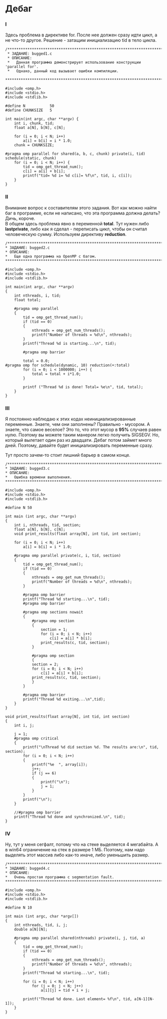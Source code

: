 # Дебаг

### I

Здесь проблема в директиве for. После нее должен сразу идти цикл, а не что-то другое.
Решение - затащим инициализацию tid в тело цикла.

```
/******************************************************************************
 * ЗАДАНИЕ: bugged1.c
 * ОПИСАНИЕ:
 *   Данная программа демонстрирует использование конструкции 'parallel for'.
 *   Однако, данный код вызывает ошибки компиляции.
 ******************************************************************************/

#include <omp.h>
#include <stdio.h>
#include <stdlib.h>

#define N           50
#define CHUNKSIZE   5

int main(int argc, char **argv) {
	int i, chunk, tid;
	float a[N], b[N], c[N];

	for (i = 0; i < N; i++)
		a[i] = b[i] = i * 1.0;
	chunk = CHUNKSIZE;

#pragma omp parallel for shared(a, b, c, chunk) private(i, tid) schedule(static, chunk)
	for (i = 0; i < N; i++) {
		tid = omp_get_thread_num();
		c[i] = a[i] + b[i];
		printf("tid= %d i= %d c[i]= %f\n", tid, i, c[i]);
	}
}

```

### II

Внимание вопрос к составителям этого задания. Вот как можно найти баг в программе, если не написано, что эта программа должна делать?
Дичь, короче.   
В общем здесь проблема явно в переменной **total**. Тут нужен либо **lastprivate**, либо как я сделал - переписать цикл, чтобы он считал человеческую сумму.
Используем директиву **reduction**.

```
/******************************************************************************
* ЗАДАНИЕ: bugged2.c
* ОПИСАНИЕ:
*   Еще одна программа на OpenMP с багом.
******************************************************************************/

#include <omp.h>
#include <stdio.h>
#include <stdlib.h>

int main(int argc, char **argv)
{
    int nthreads, i, tid;
    float total;

    #pragma omp parallel
    {
        tid = omp_get_thread_num();
        if (tid == 0)
        {
            nthreads = omp_get_num_threads();
            printf("Number of threads = %d\n", nthreads);
        }
        printf("Thread %d is starting...\n", tid);

        #pragma omp barrier

        total = 0.0;
#pragma omp for schedule(dynamic, 10) reduction(+:total)
        for (i = 0; i < 1000000; i++) {
            total = total + i*1.0;
        }

        printf ("Thread %d is done! Total= %e\n", tid, total);
    }
}

```

### III

Я постоянно наблюдаю к этих кодах неинициализированные переменные. Знаете, чем они заполнены? Правильно - мусором.
А знаете, что самое веселое? Это то, что этот мусор в **95%** случаев равен нулю. Поэтому вы можете таким манером легко получить SIGSEGV.
Но, который вылетает один раз из двадцати. Дебаг потом займет много дней. Поэтому, давайте будет инициализировать переменные сразу.      

Тут просто зачем-то стоит лишний барьер в самом конце.

```
/******************************************************************************
* ЗАДАНИЕ: bugged3.c
* ОПИСАНИЕ:
*   Ошибка времени выполнения.
******************************************************************************/

#include <omp.h>
#include <stdio.h>
#include <stdlib.h>

#define N 50

int main (int argc, char **argv)
{
    int i, nthreads, tid, section;
    float a[N], b[N], c[N];
    void print_results(float array[N], int tid, int section);

    for (i = 0; i < N; i++)
        a[i] = b[i] = i * 1.0;

    #pragma omp parallel private(c, i, tid, section)
    {
        tid = omp_get_thread_num();
        if (tid == 0)
        {
            nthreads = omp_get_num_threads();
            printf("Number of threads = %d\n", nthreads);
        }

        #pragma omp barrier
        printf("Thread %d starting...\n", tid);
        #pragma omp barrier

        #pragma omp sections nowait
        {
            #pragma omp section
            {
                section = 1;
                for (i = 0; i < N; i++)
                    c[i] = a[i] * b[i];
                print_results(c, tid, section);
            }

            #pragma omp section
            {
            section = 2;
            for (i = 0; i < N; i++)
                c[i] = a[i] + b[i];
            print_results(c, tid, section);
            }
        }

        #pragma omp barrier
        printf("Thread %d exiting...\n",tid);
    }
}

void print_results(float array[N], int tid, int section)
{
    int i, j;

    j = 1;
    #pragma omp critical
    {
        printf("\nThread %d did section %d. The results are:\n", tid, section);
        for (i = 0; i < N; i++)
        {
            printf("%e  ", array[i]);
            j++;
            if (j == 6)
            {
                printf("\n");
                j = 1;
            }
        }
        printf("\n");
    }

    //#pragma omp barrier
    printf("Thread %d done and synchronized.\n", tid);
}
```

### IV

Ну, тут у меня сегфалт, потому что на стеке выделяется 4 мегабайта. А в win64 ограничение на стек в размере 1 МБ.
Поэтому, нам надо выделять этот массив либо как-то иначе, либо уменьшить размер.

```
/******************************************************************************
* ЗАДАНИЕ: bugged4.c
* ОПИСАНИЕ:
*   Очень простая программа с segmentation fault.
******************************************************************************/

#include <omp.h>
#include <stdio.h>
#include <stdlib.h>

#define N 10

int main (int argc, char *argv[])
{
    int nthreads, tid, i, j;
    double a[N][N];

    #pragma omp parallel shared(nthreads) private(i, j, tid, a)
    {
        tid = omp_get_thread_num();
        if (tid == 0)
        {
            nthreads = omp_get_num_threads();
            printf("Number of threads = %d\n", nthreads);
        }
        printf("Thread %d starting...\n", tid);

        for (i = 0; i < N; i++)
            for (j = 0; j < N; j++)
                a[i][j] = tid + i + j;

        printf("Thread %d done. Last element= %f\n", tid, a[N-1][N-1]);
    }
}
```
